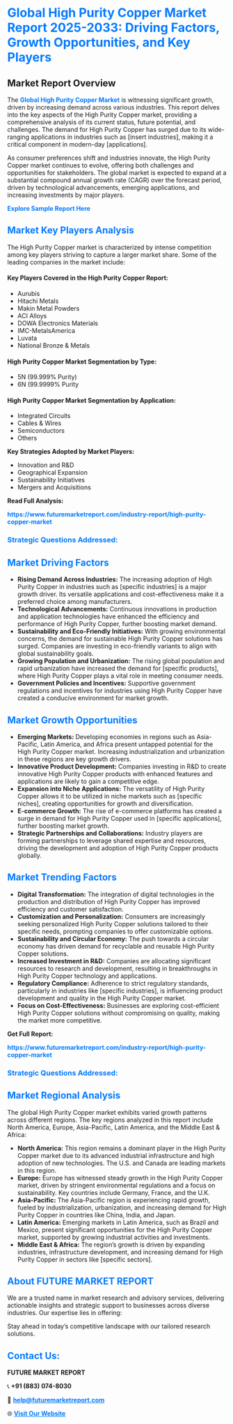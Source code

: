 <h1 style="color: #007BFF;">Global High Purity Copper Market Report 2025-2033: Driving Factors, Growth Opportunities, and Key Players</h1>

<section id="overview">
<h2>Market Report Overview</h2>
<p>The <a href="https://www.futuremarketreport.com/industry-report/high-purity-copper-market" style="color: #007BFF; text-decoration: none;"><strong>Global High Purity Copper Market</strong></a> is witnessing significant growth, driven by increasing demand across various industries. This report delves into the key aspects of the High Purity Copper market, providing a comprehensive analysis of its current status, future potential, and challenges. The demand for High Purity Copper has surged due to its wide-ranging applications in industries such as [insert industries], making it a critical component in modern-day [applications].</p>
<p>As consumer preferences shift and industries innovate, the High Purity Copper market continues to evolve, offering both challenges and opportunities for stakeholders. The global market is expected to expand at a substantial compound annual growth rate (CAGR) over the forecast period, driven by technological advancements, emerging applications, and increasing investments by major players.</p>
</section>

<section id="overview">
<p><a href="https://www.futuremarketreport.com/request-sample/reportId=104131" style="color: #007BFF; text-decoration: none;"><strong>Explore Sample Report Here</strong></a></p>
</section>

<section id="key-players">
<h2 style="color: #007BFF;">Market Key Players Analysis</h2>
<p>The High Purity Copper market is characterized by intense competition among key players striving to capture a larger market share. Some of the leading companies in the market include:</p>
<h4>Key Players Covered in the High Purity Copper Report:</h4>
<ul><li>Aurubis</li><li>Hitachi Metals</li><li>Makin Metal Powders</li><li>ACI Alloys</li><li>DOWA Electronics Materials</li><li>IMC-MetalsAmerica</li><li>Luvata</li><li>National Bronze &amp; Metals</li></ul>
<h4>High Purity Copper Market Segmentation by Type:</h4>
<ul><li>5N (99.999% Purity)</li><li>6N (99.9999% Purity</li></ul>

<h4>High Purity Copper Market Segmentation by Application:</h4>
<ul><li>Integrated Circuits</li><li>Cables &amp; Wires</li><li>Semiconductors</li><li>Others</li></ul>
<p><strong>Key Strategies Adopted by Market Players:</strong></p>
<ul>
<li>Innovation and R&D</li>
<li>Geographical Expansion</li>
<li>Sustainability Initiatives</li>
<li>Mergers and Acquisitions</li>
</ul>
</section>

<section>
<p><strong>Read Full Analysis: </strong></p><a href="https://www.futuremarketreport.com/industry-report/high-purity-copper-market" style="color: #007BFF; text-decoration: none;"><strong>https://www.futuremarketreport.com/industry-report/high-purity-copper-market</strong></a>
<h3 style="color: #007BFF;">Strategic Questions Addressed:</h3>
</section>

<section id="driving-factors">
<h2 style="color: #007BFF;">Market Driving Factors</h2>
<ul>
<li><strong>Rising Demand Across Industries:</strong> The increasing adoption of High Purity Copper in industries such as [specific industries] is a major growth driver. Its versatile applications and cost-effectiveness make it a preferred choice among manufacturers.</li>
<li><strong>Technological Advancements:</strong> Continuous innovations in production and application technologies have enhanced the efficiency and performance of High Purity Copper, further boosting market demand.</li>
<li><strong>Sustainability and Eco-Friendly Initiatives:</strong> With growing environmental concerns, the demand for sustainable High Purity Copper solutions has surged. Companies are investing in eco-friendly variants to align with global sustainability goals.</li>
<li><strong>Growing Population and Urbanization:</strong> The rising global population and rapid urbanization have increased the demand for [specific products], where High Purity Copper plays a vital role in meeting consumer needs.</li>
<li><strong>Government Policies and Incentives:</strong> Supportive government regulations and incentives for industries using High Purity Copper have created a conducive environment for market growth.</li>
</ul>
</section>

<section id="growth-opportunities">
<h2 style="color: #007BFF;">Market Growth Opportunities</h2>
<ul>
<li><strong>Emerging Markets:</strong> Developing economies in regions such as Asia-Pacific, Latin America, and Africa present untapped potential for the High Purity Copper market. Increasing industrialization and urbanization in these regions are key growth drivers.</li>
<li><strong>Innovative Product Development:</strong> Companies investing in R&D to create innovative High Purity Copper products with enhanced features and applications are likely to gain a competitive edge.</li>
<li><strong>Expansion into Niche Applications:</strong> The versatility of High Purity Copper allows it to be utilized in niche markets such as [specific niches], creating opportunities for growth and diversification.</li>
<li><strong>E-commerce Growth:</strong> The rise of e-commerce platforms has created a surge in demand for High Purity Copper used in [specific applications], further boosting market growth.</li>
<li><strong>Strategic Partnerships and Collaborations:</strong> Industry players are forming partnerships to leverage shared expertise and resources, driving the development and adoption of High Purity Copper products globally.</li>
</ul>
</section>

<section id="trending-factors">
<h2 style="color: #007BFF;">Market Trending Factors</h2>
<ul>
<li><strong>Digital Transformation:</strong> The integration of digital technologies in the production and distribution of High Purity Copper has improved efficiency and customer satisfaction.</li>
<li><strong>Customization and Personalization:</strong> Consumers are increasingly seeking personalized High Purity Copper solutions tailored to their specific needs, prompting companies to offer customizable options.</li>
<li><strong>Sustainability and Circular Economy:</strong> The push towards a circular economy has driven demand for recyclable and reusable High Purity Copper solutions.</li>
<li><strong>Increased Investment in R&D:</strong> Companies are allocating significant resources to research and development, resulting in breakthroughs in High Purity Copper technology and applications.</li>
<li><strong>Regulatory Compliance:</strong> Adherence to strict regulatory standards, particularly in industries like [specific industries], is influencing product development and quality in the High Purity Copper market.</li>
<li><strong>Focus on Cost-Effectiveness:</strong> Businesses are exploring cost-efficient High Purity Copper solutions without compromising on quality, making the market more competitive.</li>
</ul>
</section>

<section>
<p><strong>Get Full Report: </strong></p><a href="https://www.futuremarketreport.com/industry-report/high-purity-copper-market" style="color: #007BFF; text-decoration: none;"><strong>https://www.futuremarketreport.com/industry-report/high-purity-copper-market</strong></a>
<h3 style="color: #007BFF;">Strategic Questions Addressed:</h3>
</section>


<section id="regional-analysis">
<h2 style="color: #007BFF;">Market Regional Analysis</h2>
<p>The global High Purity Copper market exhibits varied growth patterns across different regions. The key regions analyzed in this report include North America, Europe, Asia-Pacific, Latin America, and the Middle East & Africa:</p>
<ul>
<li><strong>North America:</strong> This region remains a dominant player in the High Purity Copper market due to its advanced industrial infrastructure and high adoption of new technologies. The U.S. and Canada are leading markets in this region.</li>
<li><strong>Europe:</strong> Europe has witnessed steady growth in the High Purity Copper market, driven by stringent environmental regulations and a focus on sustainability. Key countries include Germany, France, and the U.K.</li>
<li><strong>Asia-Pacific:</strong> The Asia-Pacific region is experiencing rapid growth, fueled by industrialization, urbanization, and increasing demand for High Purity Copper in countries like China, India, and Japan.</li>
<li><strong>Latin America:</strong> Emerging markets in Latin America, such as Brazil and Mexico, present significant opportunities for the High Purity Copper market, supported by growing industrial activities and investments.</li>
<li><strong>Middle East & Africa:</strong> The region’s growth is driven by expanding industries, infrastructure development, and increasing demand for High Purity Copper in sectors like [specific sectors].</li>
</ul>
</section>

<footer>
<h2 style="color: #007BFF;">About FUTURE MARKET REPORT</h2>
<p>We are a trusted name in market research and advisory services, delivering actionable insights and strategic support to businesses across diverse industries. Our expertise lies in offering:</p>

<p>Stay ahead in today’s competitive landscape with our tailored research solutions.</p>

<h2 style="color: #007BFF;">Contact Us:</h2>
<p><strong>FUTURE MARKET REPORT</strong></p>
<p>📞 <strong>+91 (883) 074-8030</strong></p>
<p>📧 <strong><a href="mailto:help@futuremarketreport.com" style="color: #007BFF;">help@futuremarketreport.com</a></strong></p>
<p>🌐 <strong><a href="https://www.futuremarketreport.com/" style="color: #007BFF;">Visit Our Website</a></strong></p>
</footer>